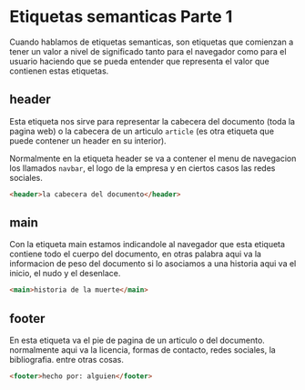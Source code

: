 # Etiquetas semanticas Parte 1

Cuando hablamos de etiquetas semanticas, son etiquetas que comienzan a tener un valor a nivel de significado tanto para el navegador como para el usuario haciendo que se pueda entender que representa el valor que contienen estas etiquetas.

## header

Esta etiqueta nos sirve para representar la cabecera del documento (toda la pagina web) o la cabecera de un articulo `article` (es otra etiqueta que puede contener un header en su interior).

Normalmente en la etiqueta header se va a contener el menu de navegacion los llamados `navbar`, el logo de la empresa y en ciertos casos las redes sociales.

``` html
<header>la cabecera del documento</header>
```

## main

Con la etiqueta main estamos indicandole al navegador que esta etiqueta contiene todo el cuerpo del documento, en otras palabra aqui va la informacion de peso del documento si lo asociamos a una historia aqui va el inicio, el nudo y el desenlace. 

``` html
<main>historia de la muerte</main>
```

## footer

En esta etiqueta va el pie de pagina de un articulo o del documento. normalmente aqui va la licencia, formas de contacto, redes sociales, la bibliografia. entre otras cosas.

``` html
<footer>hecho por: alguien</footer>
```


